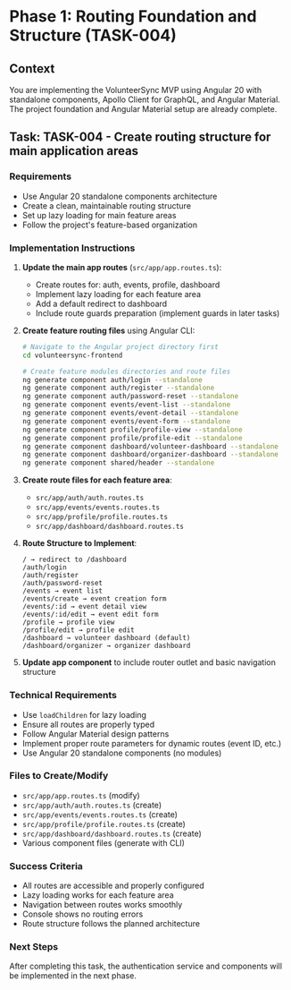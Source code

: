 # Phase 1: Routing Foundation and Structure (TASK-004)

## Context

You are implementing the VolunteerSync MVP using Angular 20 with standalone components, Apollo Client for GraphQL, and Angular Material. The project foundation and Angular Material setup are already complete.

## Task: TASK-004 - Create routing structure for main application areas

### Requirements

- Use Angular 20 standalone components architecture
- Create a clean, maintainable routing structure
- Set up lazy loading for main feature areas
- Follow the project's feature-based organization

### Implementation Instructions

1. **Update the main app routes** (`src/app/app.routes.ts`):

   - Create routes for: auth, events, profile, dashboard
   - Implement lazy loading for each feature area
   - Add a default redirect to dashboard
   - Include route guards preparation (implement guards in later tasks)

2. **Create feature routing files** using Angular CLI:

   ```bash
   # Navigate to the Angular project directory first
   cd volunteersync-frontend

   # Create feature modules directories and route files
   ng generate component auth/login --standalone
   ng generate component auth/register --standalone
   ng generate component auth/password-reset --standalone
   ng generate component events/event-list --standalone
   ng generate component events/event-detail --standalone
   ng generate component events/event-form --standalone
   ng generate component profile/profile-view --standalone
   ng generate component profile/profile-edit --standalone
   ng generate component dashboard/volunteer-dashboard --standalone
   ng generate component dashboard/organizer-dashboard --standalone
   ng generate component shared/header --standalone
   ```

3. **Create route files for each feature area**:

   - `src/app/auth/auth.routes.ts`
   - `src/app/events/events.routes.ts`
   - `src/app/profile/profile.routes.ts`
   - `src/app/dashboard/dashboard.routes.ts`

4. **Route Structure to Implement**:

   ```
   / → redirect to /dashboard
   /auth/login
   /auth/register
   /auth/password-reset
   /events → event list
   /events/create → event creation form
   /events/:id → event detail view
   /events/:id/edit → event edit form
   /profile → profile view
   /profile/edit → profile edit
   /dashboard → volunteer dashboard (default)
   /dashboard/organizer → organizer dashboard
   ```

5. **Update app component** to include router outlet and basic navigation structure

### Technical Requirements

- Use `loadChildren` for lazy loading
- Ensure all routes are properly typed
- Follow Angular Material design patterns
- Implement proper route parameters for dynamic routes (event ID, etc.)
- Use Angular 20 standalone components (no modules)

### Files to Create/Modify

- `src/app/app.routes.ts` (modify)
- `src/app/auth/auth.routes.ts` (create)
- `src/app/events/events.routes.ts` (create)
- `src/app/profile/profile.routes.ts` (create)
- `src/app/dashboard/dashboard.routes.ts` (create)
- Various component files (generate with CLI)

### Success Criteria

- All routes are accessible and properly configured
- Lazy loading works for each feature area
- Navigation between routes works smoothly
- Console shows no routing errors
- Route structure follows the planned architecture

### Next Steps

After completing this task, the authentication service and components will be implemented in the next phase.
